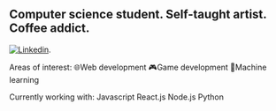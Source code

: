 ## Computer science student. Self-taught artist. Coffee addict.

[![Linkedin](https://upload.wikimedia.org/wikipedia/commons/thumb/c/ca/LinkedIn_logo_initials.png/768px-LinkedIn_logo_initials.png)](https://www.linkedin.com/in/callista-aura-vanya/).

Areas of interest:
🌐Web development
🎮Game development
🔢Machine learning

Currently working with:
Javascript
React.js
Node.js
Python

<!--
**callraV/callraV** is a ✨ _special_ ✨ repository because its `README.md` (this file) appears on your GitHub profile.

Here are some ideas to get you started:

- 🔭 I’m currently working on ...
- 🌱 I’m currently learning ...
- 👯 I’m looking to collaborate on ...
- 🤔 I’m looking for help with ...
- 💬 Ask me about ...
- 📫 How to reach me: ...
- 😄 Pronouns: ...
- ⚡ Fun fact: ...
-->
